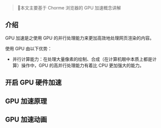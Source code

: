 
> 📣本文主要基于 Chorme 浏览器的 GPU 加速概念讲解

## 介绍

GPU 加速是之使用 GPU 的并行处理能力来更加高效地处理网页渲染的内容。

使用 GPU 由以下优势：
- 并行计算能力：在处理大量像素的绘制、合成（在计算机眼中本质上都是计算）操作中，GPU 的高并行处理能力有着比 CPU 更加强大的能力。

## 开启 GPU 硬件加速


## GPU 加速原理


## GPU 加速动画